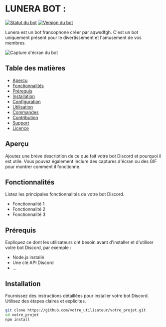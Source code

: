 # LUNERA BOT :

[![Statut du bot](https://img.shields.io/badge/statut-en%20ligne-brightgreen.svg)](https://discord.gg/xAmV8aWnMw)
[![Version du bot](https://img.shields.io/badge/version-1.0.0-blue.svg)](https://github.com/aqwsdfgh/Lunera-Doc/tree/main)

Lunera est un bot francophone créer par aqwsdfgh. C'est un bot uniquement présent pour le divertissement et l'amusement de vos membres.

![Capture d'écran du bot](https://media.discordapp.net/attachments/1147256323872927915/1147307315419168929/image.png)

## Table des matières

- [Aperçu](#aperçu)
- [Fonctionnalités](#fonctionnalités)
- [Prérequis](#prérequis)
- [Installation](#installation)
- [Configuration](#configuration)
- [Utilisation](#utilisation)
- [Commandes](#commandes)
- [Contribution](#contribution)
- [Support](#support)
- [Licence](#licence)

## Aperçu

Ajoutez une brève description de ce que fait votre bot Discord et pourquoi il est utile. Vous pouvez également inclure des captures d'écran ou des GIF pour montrer comment il fonctionne.

## Fonctionnalités

Listez les principales fonctionnalités de votre bot Discord.

- Fonctionnalité 1
- Fonctionnalité 2
- Fonctionnalité 3

## Prérequis

Expliquez ce dont les utilisateurs ont besoin avant d'installer et d'utiliser votre bot Discord, par exemple :

- Node.js installé
- Une clé API Discord
- ...

## Installation

Fournissez des instructions détaillées pour installer votre bot Discord. Utilisez des étapes claires et explicites.

```bash
git clone https://github.com/votre_utilisateur/votre_projet.git
cd votre_projet
npm install
